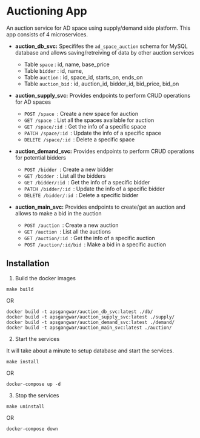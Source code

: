 # Auctioning App

An auction service for AD space using supply/demand side platform. This app
consists of 4 microservices.

- **auction_db_svc:** Specififes the `ad_space_auction` schema for MySQL
  database and allows saving/retreiving of data by other auction services

  - Table `space` : id, name, base_price
  - Table `bidder` : id, name,
  - Table `auction` : id, space_id, starts_on, ends_on
  - Table `auction_bid` : id, auction_id, bidder_id, bid_price, bid_on

- **auction_supply_svc:** Provides endpoints to perform CRUD operations for AD
  spaces

  - `POST /space `: Create a new space for auction
  - `GET /space `: List all the spaces available for auction
  - `GET /space/:id `: Get the info of a specific space
  - `PATCH /space/:id `: Update the info of a specific space
  - `DELETE /space/:id `: Delete a specific space

- **auction_demand_svc:** Provides endpoints to perform CRUD operations for
  potential bidders

  - `POST /bidder `: Create a new bidder
  - `GET /bidder `: List all the bidders
  - `GET /bidder/:id `: Get the info of a specific bidder
  - `PATCH /bidder/:id `: Update the info of a specific bidder
  - `DELETE /bidder/:id `: Delete a specific bidder

- **auction_main_svc:** Provides endpoints to create/get an auction and allows
  to make a bid in the auction
  - `POST /auction `: Create a new auction
  - `GET /auction `: List all the auctions
  - `GET /auction/:id `: Get the info of a specific auction
  - `POST /auction/:id/bid `: Make a bid in a specific auction

## Installation

1. Build the docker images

```
make build
```

OR

```
docker build -t apsgangwar/auction_db_svc:latest ./db/
docker build -t apsgangwar/auction_supply_svc:latest ./supply/
docker build -t apsgangwar/auction_demand_svc:latest ./demand/
docker build -t apsgangwar/auction_main_svc:latest ./auction/
```

2.  Start the services

It will take about a minute to setup database and start the services.

```
make install
```

OR

```
docker-compose up -d
```

3. Stop the services

```
make uninstall
```

OR

```
docker-compose down
```
